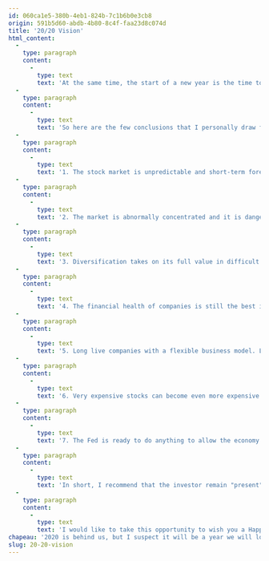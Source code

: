 ```yaml
---
id: 060ca1e5-380b-4eb1-824b-7c1b6b0e3cb8
origin: 591b5d60-abdb-4b80-8c4f-faa23d8c074d
title: '20/20 Vision'
html_content:
  -
    type: paragraph
    content:
      -
        type: text
        text: 'At the same time, the start of a new year is the time to take stock and I believe the time is particularly right for the investor to do such an exercise.'
  -
    type: paragraph
    content:
      -
        type: text
        text: 'So here are the few conclusions that I personally draw from the stock market year of 2020 that will no doubt be remembered for a long time:'
  -
    type: paragraph
    content:
      -
        type: text
        text: '1. The stock market is unpredictable and short-term forecasts are worthless. Go back to early 2020 and everything seemed to be looking good for investors. Who could have predicted that a pandemic would completely change the look of the planet in a matter of weeks? A lot of people will present their forecasts for the next year to you —obviously, forecasts usually only extrapolate the recent past and, by definition, cannot take into account unforeseeable events that may arise in the future. 2020 will remind us that the investor must be constantly on guard and ready for any eventuality.'
  -
    type: paragraph
    content:
      -
        type: text
        text: '2. The market is abnormally concentrated and it is dangerous. In my opinion, the flagship index of the US stock market, the S&P 500, has historically been the most representative of the North American economy as it is made up of nearly 500 of the largest American public companies, representing each of the economy’s major industries. However, 2020 and the last few years have changed this somewhat. At the end of 2020, six companies in the S&P 500 Index (Facebook, Amazon.com, Apple, Netflix, Google (Alphabet) and Microsoft) made up almost 25% of the index. In addition, their exceptional stock market performance in 2020 contributed nearly 75% of the performance of the S&P 500 during the period. Personally, such a concentration of an index and performance spells "DANGER".'
  -
    type: paragraph
    content:
      -
        type: text
        text: '3. Diversification takes on its full value in difficult conditions. At the worst of the market downturn in 2020, when the vast majority of stocks were down sharply, some more defensive stocks held up very well. I personally believe that an investor should aim for a balance in their portfolio between defensive stocks and growth stocks.'
  -
    type: paragraph
    content:
      -
        type: text
        text: '4. The financial health of companies is still the best insurance policy. In a financial crisis, the financially strongest companies tend to emerge even stronger, while those with too much debt may not survive.'
  -
    type: paragraph
    content:
      -
        type: text
        text: '5. Long live companies with a flexible business model. Last year’s lockdown has shown us the great value of a flexible business model that can be quickly adjusted to almost any circumstance.'
  -
    type: paragraph
    content:
      -
        type: text
        text: '6. Very expensive stocks can become even more expensive. At the beginning of the year, I felt that a stock like Tesla was way too expensive for the long-term investor. However, the stock was one of the big winners of 2020 with a return of 743%! I pity those who might have been tempted to sell the security short. I conclude that securities that are expensive can get even more expensive (which is not a valid reason to buy them).'
  -
    type: paragraph
    content:
      -
        type: text
        text: '7. The Fed is ready to do anything to allow the economy to rebound. There is a popular investment saying “Don’t fight the Fed”. The historically low interest rates and the untold sums that have been pumped into the economy by Western governments to get it through the pandemic are a very powerful driver for the value of any financial asset, including that of the stock market.'
  -
    type: paragraph
    content:
      -
        type: text
        text: 'In short, I recommend that the investor remain "present" on the stock market, while remaining very cautious.'
  -
    type: paragraph
    content:
      -
        type: text
        text: 'I would like to take this opportunity to wish you a Happy New Year 2021!'
chapeau: '2020 is behind us, but I suspect it will be a year we will long remember in our collective memory. I can already see myself talking to my grandchildren, some 20 years from now, about this “annus horribilis” and how we collectively got through this difficult period.'
slug: 20-20-vision
---
```

